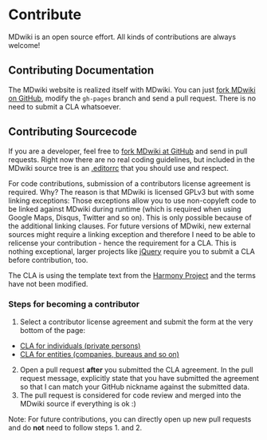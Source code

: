 Contribute
==========

MDwiki is an open source effort. All kinds of contributions are always welcome!

Contributing Documentation
------------

The MDwiki website is realized itself with MDwiki. You can just [fork MDwiki on GitHub](http://github.com/Dynalon/mdwiki), modify the `gh-pages` branch and send a pull request. There is no need to submit a CLA whatsoever.

Contributing Sourcecode
--------------

If you are a developer, feel free to [fork MDwiki at GitHub](http://github.com/Dynalon/mdwiki) and send in pull requests. Right now there are no real coding guidelines, but included in the MDwiki source tree is an [.editorrc](http://editorconfig.org/) that you should use and respect.

For code contributions, submission of a contributors license agreement is required. Why? The reason is that MDwiki is licensed GPLv3 but with some linking exceptions: Those exceptions allow you to use non-copyleft code to be linked against MDwiki during runtime (which is required when using Google Maps, Disqus, Twitter and so on). This is only possible because of the additional linking clauses. For future versions of MDwiki, new external sources might require a linking exception and therefore I need to be able to relicense your contribution - hence the requirement for a CLA. This is nothing exceptional, larger projects like [jQuery](http://contribute.jquery.org/CLA/) require you to submit a CLA before contribution, too.

The CLA is using the template text from the [Harmony Project](http://harmonyagreements.org/) and the terms have not been modified.

### Steps for becoming a contributor

1. Select a contributor license agreement and submit the form at the very bottom of the page:

  * [CLA for individuals (private persons)](cla-individual.md)
  * [CLA for entities (companies, bureaus and so on)](cla-entity.md)


2. Open a pull request **after** you submitted the CLA agreement. In the pull request message, explicitly state that you have submitted the agreement so that I can match your GitHub nickname against the submitted data.
3. The pull request is considered for code review and merged into the MDwiki source if everything is ok :)

Note: For future contributions, you can directly open up new pull requests and do **not** need to follow steps 1. and 2.

